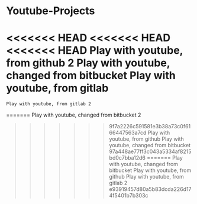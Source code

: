 # Youtube-Projects
<<<<<<< HEAD
<<<<<<< HEAD
<<<<<<< HEAD
	Play with youtube, from github 2
	Play with youtube, changed from bitbucket
	Play with youtube, from gitlab
=======
	Play with youtube, from gitlab 2
=======
	Play with youtube, changed from bitbucket 2
>>>>>>> 9f7a2226c591581e3b38a73c0f6166447563a7cd
	Play with youtube, from github
	Play with youtube, changed from bitbucket
>>>>>>> 97a448ae77ff3c043a5334af8215bd0c7bba12d6
=======
	Play with youtube, changed from bitbucket
	Play with youtube, from github
	Play with youtube, from gitlab 2
>>>>>>> e93919457d80a5b83dcda226d174f5401b7b303c
